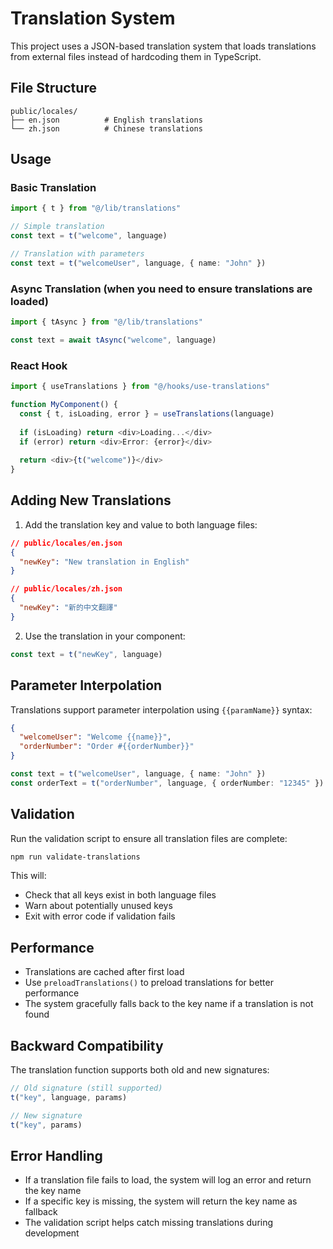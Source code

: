 # Translation System

This project uses a JSON-based translation system that loads translations from external files instead of hardcoding them in TypeScript.

## File Structure

```
public/locales/
├── en.json          # English translations
└── zh.json          # Chinese translations
```

## Usage

### Basic Translation

```typescript
import { t } from "@/lib/translations"

// Simple translation
const text = t("welcome", language)

// Translation with parameters
const text = t("welcomeUser", language, { name: "John" })
```

### Async Translation (when you need to ensure translations are loaded)

```typescript
import { tAsync } from "@/lib/translations"

const text = await tAsync("welcome", language)
```

### React Hook

```typescript
import { useTranslations } from "@/hooks/use-translations"

function MyComponent() {
  const { t, isLoading, error } = useTranslations(language)
  
  if (isLoading) return <div>Loading...</div>
  if (error) return <div>Error: {error}</div>
  
  return <div>{t("welcome")}</div>
}
```

## Adding New Translations

1. Add the translation key and value to both language files:

```json
// public/locales/en.json
{
  "newKey": "New translation in English"
}

// public/locales/zh.json
{
  "newKey": "新的中文翻譯"
}
```

2. Use the translation in your component:

```typescript
const text = t("newKey", language)
```

## Parameter Interpolation

Translations support parameter interpolation using `{{paramName}}` syntax:

```json
{
  "welcomeUser": "Welcome {{name}}",
  "orderNumber": "Order #{{orderNumber}}"
}
```

```typescript
const text = t("welcomeUser", language, { name: "John" })
const orderText = t("orderNumber", language, { orderNumber: "12345" })
```

## Validation

Run the validation script to ensure all translation files are complete:

```bash
npm run validate-translations
```

This will:
- Check that all keys exist in both language files
- Warn about potentially unused keys
- Exit with error code if validation fails

## Performance

- Translations are cached after first load
- Use `preloadTranslations()` to preload translations for better performance
- The system gracefully falls back to the key name if a translation is not found

## Backward Compatibility

The translation function supports both old and new signatures:

```typescript
// Old signature (still supported)
t("key", language, params)

// New signature
t("key", params)
```

## Error Handling

- If a translation file fails to load, the system will log an error and return the key name
- If a specific key is missing, the system will return the key name as fallback
- The validation script helps catch missing translations during development 